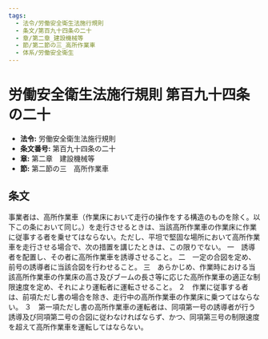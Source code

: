 ```yaml
---
tags:
  - 法令/労働安全衛生法施行規則
  - 条文/第百九十四条の二十
  - 章/第二章_建設機械等
  - 節/第二節の三_高所作業車
  - 体系/労働安全衛生
---
```

# 労働安全衛生法施行規則 第百九十四条の二十

- **法令:** 労働安全衛生法施行規則
- **条文番号:** 第百九十四条の二十
- **章:** 第二章　建設機械等
- **節:** 第二節の三　高所作業車

## 条文
事業者は、高所作業車（作業床において走行の操作をする構造のものを除く。以下この条において同じ。）を走行させるときは、当該高所作業車の作業床に作業に従事する者を乗せてはならない。ただし、平坦で堅固な場所において高所作業車を走行させる場合で、次の措置を講じたときは、この限りでない。
一　誘導者を配置し、その者に高所作業車を誘導させること。
二　一定の合図を定め、前号の誘導者に当該合図を行わせること。
三　あらかじめ、作業時における当該高所作業車の作業床の高さ及びブームの長さ等に応じた高所作業車の適正な制限速度を定め、それにより運転者に運転させること。
２　作業に従事する者は、前項ただし書の場合を除き、走行中の高所作業車の作業床に乗つてはならない。
３　第一項ただし書の高所作業車の運転者は、同項第一号の誘導者が行う誘導及び同項第二号の合図に従わなければならず、かつ、同項第三号の制限速度を超えて高所作業車を運転してはならない。

